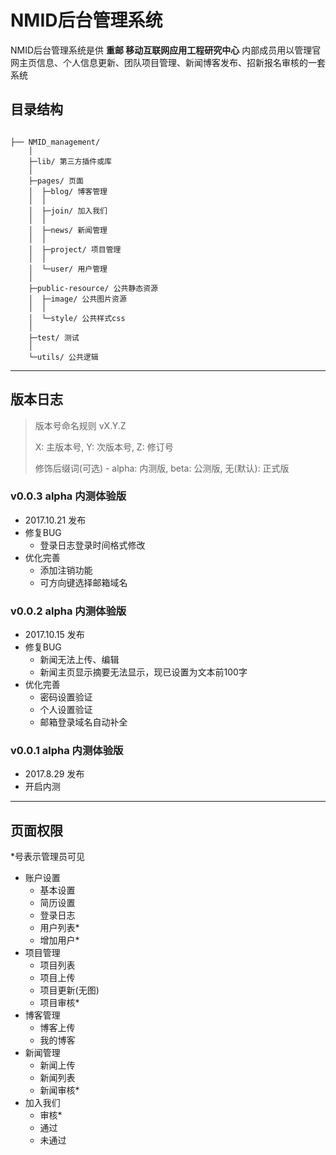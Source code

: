 # NMID后台管理系统
NMID后台管理系统是供 **重邮 移动互联网应用工程研究中心** 内部成员用以管理官网主页信息、个人信息更新、团队项目管理、新闻博客发布、招新报名审核的一套系统

## 目录结构

```

├── NMID_management/
	│  
	├─lib/ 第三方插件或库
	│                      
	├─pages/ 页面
	│  ├─blog/ 博客管理
	│  │          
	│  ├─join/ 加入我们
	│  │          
	│  ├─news/ 新闻管理
	│  │          
	│  ├─project/ 项目管理
	│  │          
	│  └─user/ 用户管理
	│              
	├─public-resource/ 公共静态资源
	│  ├─image/ 公共图片资源
	│  │      
	│  └─style/ 公共样式css
	│          
	├─test/ 测试
	│      
	└─utils/ 公共逻辑

```
---

## 版本日志

> 版本号命名规则 vX.Y.Z
> 
> X: 主版本号, Y: 次版本号, Z: 修订号
> 
> 修饰后缀词(可选) - alpha: 内测版, beta: 公测版, 无(默认): 正式版

### v0.0.3 alpha 内测体验版 
* 2017.10.21 发布
* 修复BUG
	* 登录日志登录时间格式修改
* 优化完善
	* 添加注销功能
	* 可方向键选择邮箱域名

### v0.0.2 alpha 内测体验版 
* 2017.10.15 发布
* 修复BUG
	* 新闻无法上传、编辑
	* 新闻主页显示摘要无法显示，现已设置为文本前100字
* 优化完善
	* 密码设置验证
	* 个人设置验证
	* 邮箱登录域名自动补全


### v0.0.1 alpha 内测体验版
* 2017.8.29 发布
* 开启内测

---
## 页面权限
\*号表示管理员可见

- 账户设置
    - 基本设置
    - 简历设置
    - 登录日志
    - 用户列表*
    - 增加用户*
- 项目管理
    - 项目列表
    - 项目上传
    - 项目更新(无图)
    - 项目审核*
- 博客管理
    - 博客上传
    - 我的博客
- 新闻管理
    - 新闻上传
    - 新闻列表
    - 新闻审核*
- 加入我们
    - 审核*
    - 通过
    - 未通过

